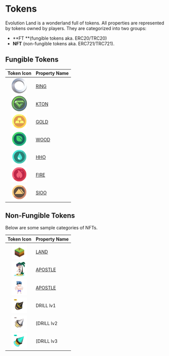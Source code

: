 # Tokens

Evolution Land is a wonderland full of tokens. All properties are represented by tokens owned by players. They are categorized into two groups: 

- **FT **(fungible tokens aka. ERC20/TRC20) 
- **NFT** (non-fungible tokens aka. ERC721/TRC721).

## Fungible Tokens

|                Token Icon                 | Property Name |
| :---------------------------------------: | :------------- |
| ![RING](../../.gitbook/assets/ringicon.png)  | [RING](ring.md) |
| ![KTON](../../.gitbook/assets/ktonicon.png)  | [KTON](kton.md) |
| ![GOLD](../../.gitbook/assets/goldicon.png)  | [GOLD](resource.md) |
| ![WOOD](../../.gitbook/assets/woodicon.png)  | [WOOD](resource.md) |
| ![WATER](../../.gitbook/assets/watericon.png) | [HHO](resource.md) |
| ![FIRE](../../.gitbook/assets/fireicon.png)  | [FIRE](resource.md) |
| ![SIOO](../../.gitbook/assets/soilicon.png)  | [SIOO](resource.md) |

## Non-Fungible Tokens

Below are some sample categories of NFTs.

|                Token Icon                 | Property Name |
| :---------------------------------------: | :------------- |
| ![LAND](../../.gitbook/assets/nft-land.png)  | [LAND](/getting-started/game-entities/land.md) |
| ![FEMALE APOSTLE](../../.gitbook/assets/nft-apostle-female.png)  | [APOSTLE](/getting-started/game-entities/apostle.md) |
| ![MALE APOSTLE](../../.gitbook/assets/nft-apostle-male.png)  | [APOSTLE](/getting-started/game-entities/apostle.md) |
| ![DRILL1](../../.gitbook/assets/nft-drill1.png)  | DRILL lv1 |
| ![DRILL2](../../.gitbook/assets/nft-drill2.png) | [DRILL lv2 |
| ![DRILL3](../../.gitbook/assets/nft-drill3.png) | [DRILL lv3 |